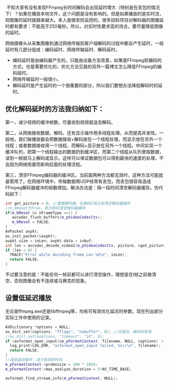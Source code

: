 
 不知大家有没有发现FFmpeg长时间解码会出现延时增大（特别是在丢包的情况下）？如果在播放本地文件，这个问题是没有影响的。但是如果播放的是实时流，则图像的延时就越来越大。本人是做安防监控的，很多招标项目对解码器的图像延时都有要求：不能高于250毫秒。所以，对实时性要求高的场合，要尽量降低图像的延时。

网络摄像头从采集图像到通过网络传输到客户端解码的过程中都会产生延时，一般延时有几部分组成：编码延时、网络传输延时、解码延时。
- 编码延时是由编码器产生的，只能由设备方去改善，如果是FFmpeg软编码的方式，也是需要优化的，优化方法见我的另外一篇博文怎么降低FFmpeg的编码延时。
- 网络传输延时一般很小。
- 解码延时是产生延时的一个很重要的部分，所以我们要想办法降低解码时的延时。

## 优化解码延时的方法我归纳如下：


第一，减少视频的缓冲帧数，尽量收到视频就送去解码。

第二，从网络接收数据，解码，还有显示操作用多线程处理，从而提高并发性。一般地，我们做播放器会把数据接收+解码放在一个线程处理，而显示放在另外一个线程；或者数据接收用一个线程，而解码+显示放在另外一个线程。中间实现一个缓冲队列，把第一个线程输出的数据扔到缓冲区，而第二个线程从队列里取数据，读到一帧就马上解码或显示。这样可以保证数据包可以得到最快的速度的处理，不会因为网络阻塞而影响后面的处理流程。

第三，清空FFmpeg编码器的缓冲区。当前面两种方法都无效时，这种方法可能就最管用了。在网络环境中，传输数据用UDP经常有丢包，而丢包很容易造成FFmpeg解码器缓冲的帧数增加。解决办法是：隔一段时间清空解码器缓存。伪代码如下：

```cpp
int got_picture = 0; //重置解码器，在解码I帧之前清空解码器缓存 
//m_bReset为True，表示即将清空解码器缓存
if(m_bReset && nFrameType ==1) {
   avcodec_flush_buffers(m_pVideoCodecCtx);
   m_bReset = FALSE;
}
AVPacket avpkt;
av_init_packet(&avpkt); 
avpkt.size = inLen; avpkt.data = inbuf; 
int len = avcodec_decode_video2(m_pVideoCodecCtx, picture, &got_picture, &avpkt);
if (len < 0) {
  TRACE("Error while decoding frame Len %d\n", inLen);  
  return FALSE;
}
```
不过要注意的是：不能任何一帧前都可以进行清空操作，理想是在I帧之前做清空，否则图像会有不连续或马赛克的现象。

## 设置低延迟播放

无论是ffmpeg.exe还是libffmpeg等，均有可有效优化延迟的参数，现在列出部分实际工作中使用的记录。


```cpp
AVDictionary *options = NULL;
av_dict_set(&options, "fflags", "nobuffer", 0); //无缓存，解码时有效
//av_dict_set(&options, "timeout", "10", 0);
if (avformat_open_input(&m_pFormatContext, filename, NULL, &options) != 0) {
  log_print(LOG_ERR, "avformat_open_input failed, %s\r\n", filename);
  return FALSE;
}
//减低延迟操作：减少探测的时间
m_pFormatContext->probesize = 100 * 1024;
m_pFormatContext->max_analyze_duration = 5*AV_TIME_BASE;

avformat_find_stream_info(m_pFormatContext, NULL);
```